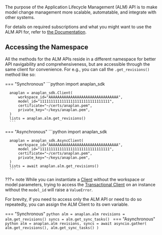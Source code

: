 The purpose of the Application Lifecycle Management (ALM) API is to make model change management more scalable,
automatable, and integrate with other systems.

For details on required subscriptions and what you might want to use the ALM API for, refer to
[the Documentation](https://help.anaplan.com/application-lifecycle-management-0406d4dd-3e8d-40c0-be2f-1c34c1caeebf).

## Accessing the Namespace

All the methods for the ALM APIs reside in a different namespace for better API navigability and
comprehensiveness, but are accessible through the same client for convenience. For e.g., you can call
the `.get_revisions()` method like so:

=== "Synchronous"
      ```python
      import anaplan_sdk
      
      anaplan = anaplan_sdk.Client(
          workspace_id="AAAAAAAAAAAAAAAAAAAAAAAAAAAAAAAA",
          model_id="11111111111111111111111111111111",
          certificate="~/certs/anaplan.pem",
          private_key="~/keys/anaplan.pem",
      )
      lists = anaplan.alm.get_revisions()
      ```
=== "Asynchronous"
      ```python
      import anaplan_sdk
      
      anaplan = anaplan_sdk.AsyncClient(
          workspace_id="AAAAAAAAAAAAAAAAAAAAAAAAAAAAAAAA",
          model_id="11111111111111111111111111111111",
          certificate="~/certs/anaplan.pem",
          private_key="~/keys/anaplan.pem",
      )
      lists = await anaplan.alm.get_revisions()
      ```
???+ note
      While you can instantiate a [Client](../api/sync/sync_client.md) without the workspace or model parameters, trying to access
      the [Transactional Client](../api/sync/sync_transactional_client.md) on an instance without the `model_id` will raise a `ValueError`.

For brevity, if you need to access only the ALM API or need to do so repeatedly, you can assign the
ALM Client to its own variable.

=== "Synchronous"
      ```python
      alm = anaplan.alm
      revisions = alm.get_revisions()
      syncs = alm.get_sync_tasks()
      ```
=== "Asynchronous"
      ```python
      alm = anaplan.alm
      revisions, syncs = await asyncio.gather(
          alm.get_revisions(), alm.get_sync_tasks()
      )
      ```
 

